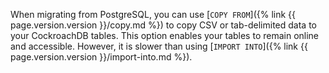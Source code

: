 When migrating from PostgreSQL, you can use [`COPY FROM`]({% link {{ page.version.version }}/copy.md %}) to copy CSV or tab-delimited data to your CockroachDB tables. This option enables your tables to remain online and accessible. However, it is slower than using [`IMPORT INTO`]({% link {{ page.version.version }}/import-into.md %}).